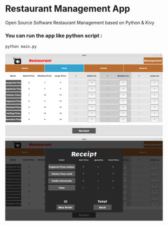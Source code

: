 # Restaurant Management App
Open Source Software Restaurant Management based on Python &amp; Kivy

### You can run the app like python script :
```bash
python main.py
```
![alt text](https://raw.githubusercontent.com/Ahmed-Fawzy/Restaurant-Management-Kivy/master/screenshots/menus.png)
![alt text](https://raw.githubusercontent.com/Ahmed-Fawzy/Restaurant-Management-Kivy/master/screenshots/reciept.png)
